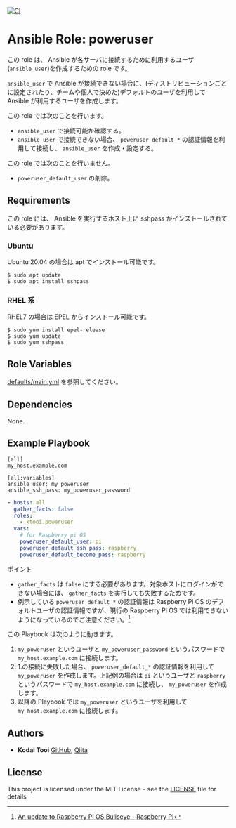 [![CI](https://github.com/ktooi/ansible-role-poweruser/workflows/CI/badge.svg)](https://github.com/ktooi/ansible-role-poweruser/actions?query=workflow%3ACI+branch%3Amain)

# Ansible Role: poweruser

この role は、 Ansible が各サーバに接続するために利用するユーザ(`ansible_user`)を作成するための role です。

`ansible_user` で Ansible が接続できない場合に、(ディストリビューションごとに設定されたり、チームや個人で決めた)デフォルトのユーザを利用して Ansible が利用するユーザを作成します。

この role では次のことを行います。

* `ansible_user` で接続可能か確認する。
* `ansible_user` で接続できない場合、 `poweruser_default_*` の認証情報を利用して接続し、 `ansible_user` を作成・設定する。

この role では次のことを行いません。

* `poweruser_default_user` の削除。

## Requirements

この role には、 Ansible を実行するホスト上に sshpass がインストールされている必要があります。

### Ubuntu

Ubuntu 20.04 の場合は apt でインストール可能です。

```shell-session
$ sudo apt update
$ sudo apt install sshpass
```

### RHEL 系

RHEL7 の場合は EPEL からインストール可能です。

```shell-session
$ sudo yum install epel-release
$ sudo yum update
$ sudo yum sshpass
```

## Role Variables

[defaults/main.yml](defaults/main.yml) を参照してください。

## Dependencies

None.

## Example Playbook

```
[all]
my_host.example.com

[all:variables]
ansible_user: my_poweruser
ansible_ssh_pass: my_poweruser_password
```

```yaml
- hosts: all
  gather_facts: false
  roles:
    - ktooi.poweruser
  vars:
    # for Raspberry pi OS
    poweruser_default_user: pi
    poweruser_default_ssh_pass: raspberry
    poweruser_default_become_pass: raspberry
```

ポイント

* `gather_facts` は `false` にする必要があります。対象ホストにログインができない場合には、 `gather_facts` を実行しても失敗するためです。
* 例示している `poweruser_default_*` の認証情報は Raspberry Pi OS のデフォルトユーザの認証情報ですが、現行の Raspberry Pi OS では利用できないようになっているのでご注意ください。[^1]

[^1]: [An update to Raspberry Pi OS Bullseye - Raspberry Pi](https://www.raspberrypi.com/news/raspberry-pi-bullseye-update-april-2022/)

この Playbook は次のように動きます。

1. `my_poweruser` というユーザと `my_poweruser_password` というパスワードで `my_host.example.com` に接続します。
2. 1.の接続に失敗した場合、 `poweruser_default_*` の認証情報を利用して `my_poweruser` を作成します。上記例の場合は `pi` というユーザと `raspberry` というパスワードで `my_host.example.com` に接続し、 `my_poweruser` を作成します。
3. 以降の Playbook では `my_poweruser` というユーザを利用して `my_host.example.com` に接続します。

## Authors

* **Kodai Tooi** [GitHub](https://github.com/ktooi), [Qiita](https://qiita.com/ktooi)

## License

This project is licensed under the MIT License - see the [LICENSE](LICENSE) file for details
